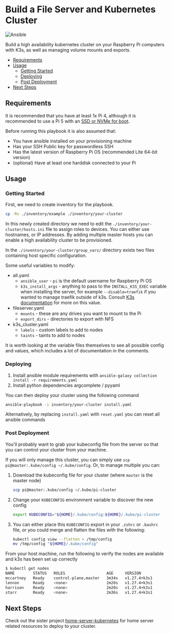 # Build a File Server and Kubernetes Cluster

![Ansible](https://github.com/drinkataco/home-server-ansible/actions/workflows/ansible-lint.yaml/badge.svg)

Build a high availability kubernetes cluster on your Raspberry Pi computers with K3s, as well as managing volume mounts and exports.

<!-- vim-md-toc format=bullets ignore=^TODO$ -->
* [Requirements](#requirements)
* [Usage](#usage)
  * [Getting Started](#getting-started)
  * [Deploying](#deploying)
  * [Post Deployment](#post-deployment)
* [Next Steps](#next-steps)
<!-- vim-md-toc END -->

## Requirements

It is recommended that you have at least 1x Pi 4, although it is recommended to use a Pi 5 with an [SSD or NVMe for boot](https://www.makeuseof.com/boot-raspberry-pi-4-via-ssd-network/).

Before running this playbook it is also assumed that:

- You have ansible installed on your provisioning machine
- Has your SSH Public key for passwordless SSH
- Has the latest version of Raspberry Pi OS (recommended Lite 64-bit version)
- (optional) Have at least one harddisk connected to your Pi

## Usage

### Getting Started

First, we need to create inventory for the playbook.

```bash
cp -Rv ./inventory/example ./inventory/your-cluster
```

In this newly created directory we need to edit the `./inventory/your-cluster/hosts.ini` file to assign roles to devices. You can either use hostnames, or IP addresses. By adding multiple master hosts you can enable a high availability cluster to be provisioned.

In the `./inventory/your-cluster/group_vars/` directory exists two files containing host specific configuration.

Some useful variables to modify:

- all.yaml
    - `ansible_user` - `pi` is the default username for Raspberry Pi OS
    - `k3s_install_args` - anything to pass to the `INSTALL_K3S_EXEC` variable when installing the server, for example `--disable=traefik` if you wanted to manage traefik outside of k3s. Consult [K3s documentation](https://docs.k3s.io/installation/configuration) for more on this value.
- fileserver.yaml
    - `mounts` - these are any drives you want to mount to the Pi
    - `export_dirs` - directories to export with NFS
- k3s_cluster.yaml
    - `labels` - custom labels to add to nodes
    - `taints` - taints to add to nodes

It is worth looking at the variable files themselves to see all possible config and values, which includes a lot of documentation in the comments.

### Deploying

1. Install ansible module requirements with `ansible-galaxy collection install -r requirements.yaml`
1. Install python dependencies argcomplete / pyyaml

You can then deploy your cluster using the following command

```bash
ansible-playbook -i inventory/your-cluster install.yaml
```

Alternatively, by replacing `install.yaml` with `reset.yaml` you can reset all ansible commands

### Post Deployment

You'll probably want to grab your kubeconfig file from the server so that you can control your cluster from your machine.

If you will only manage this cluster, you can simply use `scp pi@master:.kube/config ~/.kube/config`. Or, to manage multiple you can:

1. Download the kubeconfig file for your cluster (where `master` is the master node)
    ```bash
    scp pi@master:.kube/config ~/.kube/pi-cluster
    ```

1. Change your `KUBECONFIG` environment variable to discover the new config
    ```bash
    export KUBECONFIG="${HOME}/.kube/config:${HOME}/.kube/pi-cluster
    ```

1. You can either place this `KUBECONFIG` export in your `.zshrc` or `.bashrc` file, or you could merge and flatten the files with the following:
    ```bash
    kubectl config view --flatten > /tmp/config
    mv /tmp/config "${HOME}/.kube/config"
    ```

From your host machine, run the following to verify the nodes are available and k3s has been set up correctly

```bash
$ kubectl get nodes
NAME        STATUS   ROLES                  AGE     VERSION
mccartney   Ready    control-plane,master   3m34s   v1.27.4+k3s1
lennon      Ready    <none>                 2m20s   v1.27.4+k3s1
harrison    Ready    <none>                 2m20s   v1.27.4+k3s1
starr       Ready    <none>                 2m36s   v1.27.4+k3s1
```

## Next Steps

Check out the sister project [home-server-kubernetes](https://github.com/drinkataco/home-server-kubernetes) for home server related resources to deploy to your cluster.


